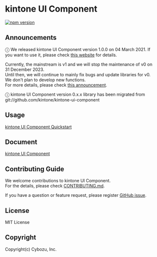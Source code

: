 # kintone UI Component
[![npm version][npm-image]][npm-url]

## Announcements
ⓘ We released kintone UI Component version 1.0.0 on 04 March 2021.
If you want to use it, please check [this website](https://kintone-ui-component.netlify.app/) for details.

Currently, the mainstream is v1 and we will stop the maintenance of v0 on 31 December 2023.<br>
Until then, we will continue to mainly fix bugs and update libraries for v0. We don't plan to develop new functions.<br>
For more details, please check [this announcement](https://kintone.dev/en/news/kintone-ui-component-v0-eol/).

ⓘ kintone UI Component version 0.x.x library has been migrated from git://github.com/kintone/kintone-ui-component

## Usage
[kintone UI Component Quickstart](https://kintone-labs.github.io/kintone-ui-component/latest/#quick-start)

## Document
[kintone UI Component](https://kintone-labs.github.io/kintone-ui-component)

## Contributing Guide

We welcome contributions to kintone UI Component.<br>
For the details, please check [CONTRIBUTING.md](https://github.com/kintone-labs/kintone-ui-component/blob/v0_dev/CONTRIBUTING.md).


If you have a question or feature request, please register [GitHub issue](https://github.com/kintone-labs/kintone-ui-component/issues/new/choose).

## License
MIT License

## Copyright
Copyright(c) Cybozu, Inc.

[npm-image]: https://img.shields.io/npm/v/@kintone/kintone-ui-component.svg
[npm-url]: https://npmjs.org/package/@kintone/kintone-ui-component
